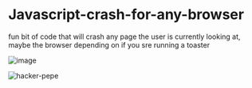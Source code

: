 # Javascript-crash-for-any-browser
fun bit of code that will crash any page the user is currently looking at, maybe the browser depending on if you sre running a toaster



![image](https://user-images.githubusercontent.com/91833185/157525562-7d22c074-151f-4b1b-8181-294cdb049cfb.png)





![hacker-pepe](https://user-images.githubusercontent.com/91833185/157527708-c4f78819-6bec-42bf-8e91-dcb0471dd26e.gif)
